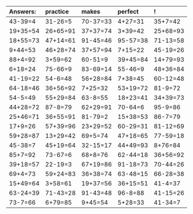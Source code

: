 | Answers: | practice | makes | perfect | ! |
| :--- | :--- | :--- | :--- | :--- |
| 43-39=4 | 31-26=5 | 70-37=33 | 4+27=31 | 35+7=42 | 
| 19+35=54 | 26+65=91 | 37+37=74 | 3+39=42 | 25+68=93 | 
| 18+55=73 | 47+14=61 | 91-45=46 | 95-57=38 | 71-13=58 | 
| 9+44=53 | 46+28=74 | 37+57=94 | 7+15=22 | 45-19=26 | 
| 88+4=92 | 3+59=62 | 60-51=9 | 39+45=84 | 14+79=93 | 
| 6+18=24 | 75-66=9 | 83-69=14 | 55-46=9 | 48+36=84 | 
| 41-19=22 | 54-6=48 | 56+28=84 | 7+38=45 | 60-12=48 | 
| 64-18=46 | 36+56=92 | 7+25=32 | 53+19=72 | 81-9=72 | 
| 54-5=49 | 55+29=84 | 63-8=55 | 18+23=41 | 34+39=73 | 
| 44+28=72 | 87-8=79 | 62+29=91 | 70-64=6 | 95-9=86 | 
| 25+46=71 | 36+55=91 | 81-79=2 | 15+38=53 | 86-7=79 | 
| 17+9=26 | 57+39=96 | 23+29=52 | 60-29=31 | 81-12=69 | 
| 59+28=87 | 13+29=42 | 69+5=74 | 47+18=65 | 77-59=18 | 
| 45-38=7 | 45+19=64 | 32-15=17 | 44+49=93 | 8+76=84 | 
| 85+7=92 | 73-67=6 | 68+8=76 | 62-44=18 | 36+56=92 | 
| 39+18=57 | 22-19=3 | 67+19=86 | 91-18=73 | 70-44=26 | 
| 69+4=73 | 59+24=83 | 36+38=74 | 63-48=15 | 66-28=38 | 
| 15+49=64 | 3+58=61 | 19+37=56 | 36+15=51 | 41-4=37 | 
| 63-24=39 | 71-43=28 | 91-43=48 | 96-8=88 | 41-15=26 | 
| 73-7=66 | 6+79=85 | 9+45=54 | 5+28=33 | 41-34=7 | 
